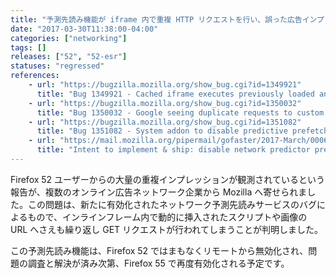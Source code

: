 ```yaml
---
title: "予測先読み機能が iframe 内で重複 HTTP リクエストを行い、誤った広告インプレッションを発生させます"
date: "2017-03-30T11:38:00-04:00"
categories: ["networking"]
tags: []
releases: ["52", "52-esr"]
statuses: "regressed"
references:
    - url: "https://bugzilla.mozilla.org/show_bug.cgi?id=1349921"
      title: "Bug 1349921 - Cached iframe executes previously loaded and dynamically inserted scripts, makes network calls before \"onload\" event."
    - url: "https://bugzilla.mozilla.org/show_bug.cgi?id=1350032"
      title: "Bug 1350032 - Google seeing duplicate requests to custom URIs that should only be requested once"
    - url: "https://bugzilla.mozilla.org/show_bug.cgi?id=1351082"
      title: "Bug 1351082 - System addon to disable predictive prefetch"
    - url: "https://mail.mozilla.org/pipermail/gofaster/2017-March/000655.html"
      title: "Intent to implement & ship: disable network predictor prefetch"
---
```

Firefox 52 ユーザーからの大量の重複インプレッションが観測されているという報告が、複数のオンライン広告ネットワーク企業から Mozilla へ寄せられました。この問題は、新たに有効化されたネットワーク予測先読みサービスのバグによるもので、インラインフレーム内で動的に挿入されたスクリプトや画像の URL へさえも繰り返し GET リクエストが行われてしまうことが判明しました。

この予測先読み機能は、Firefox 52 ではまもなくリモートから無効化され、問題の調査と解決が済み次第、Firefox 55 で再度有効化される予定です。
